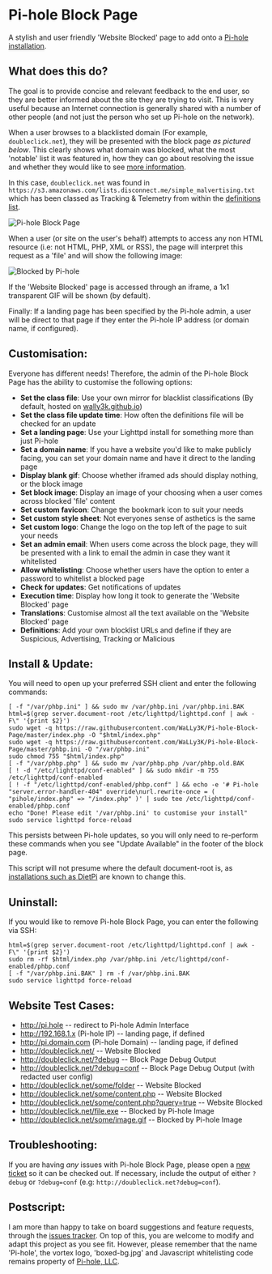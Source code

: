 # Pi-hole Block Page
A stylish and user friendly 'Website Blocked' page to add onto a [Pi-hole installation](https://pi-hole.net).

## What does this do?
The goal is to provide concise and relevant feedback to the end user, so they are better informed about the site they are trying to visit. This is very useful because an Internet connection is generally shared with a number of other people (and not just the person who set up Pi-hole on the network).

When a user browses to a blacklisted domain (For example, `doubleclick.net`), they will be presented with the block page *as pictured below*. This clearly shows what domain was blocked, what the most 'notable' list it was featured in, how they can go about resolving the issue and whether they would like to see [more information](http://i.imgur.com/KIn6Yxp.png).

In this case, `doubleclick.net` was found in `https://s3.amazonaws.com/lists.disconnect.me/simple_malvertising.txt` which has been classed as Tracking & Telemetry from within the [definitions list](https://github.com/WaLLy3K/wally3k.github.io/blob/master/classification.ini).

![Pi-hole Block Page](http://i.imgur.com/t30mis4.png)

When a user (or site on the user's behalf) attempts to access any non HTML resource (i.e: not HTML, PHP, XML or RSS), the page will interpret this request as a 'file' and will show the following image:

![Blocked by Pi-hole](https://wally3k.github.io/style/blocked.svg)

If the 'Website Blocked' page is accessed through an iframe, a 1x1 transparent GIF will be shown (by default).

Finally: If a landing page has been specified by the Pi-hole admin, a user will be direct to that page if they enter the Pi-hole IP address (or domain name, if configured).

## Customisation:
Everyone has different needs! Therefore, the admin of the Pi-hole Block Page has the ability to customise the following options:

* **Set the class file**: Use your own mirror for blacklist classifications (By default, hosted on [wally3k.github.io](https://github.com/WaLLy3K/wally3k.github.io/blob/master/classification.ini))
* **Set the class file update time**: How often the definitions file will be checked for an update
* **Set a landing page**: Use your Lighttpd install for something more than just Pi-hole
* **Set a domain name**: If you have a website you'd like to make publicly facing, you can set your domain name and have it direct to the landing page
* **Display blank gif**: Choose whether iframed ads should display nothing, or the block image
* **Set block image**: Display an image of your choosing when a user comes across blocked 'file' content
* **Set custom favicon**: Change the bookmark icon to suit your needs
* **Set custom style sheet**: Not everyones sense of asthetics is the same
* **Set custom logo**: Change the logo on the top left of the page to suit your needs
* **Set an admin email**: When users come across the block page, they will be presented with a link to email the admin in case they want it whitelisted
* **Allow whitelisting**: Choose whether users have the option to enter a password to whitelist a blocked page
* **Check for updates**: Get notifications of updates
* **Execution time**: Display how long it took to generate the 'Website Blocked' page
* **Translations**: Customise almost all the text available on the 'Website Blocked' page
* **Definitions**: Add your own blocklist URLs and define if they are Suspicious, Advertising, Tracking or Malicious

## Install & Update:
You will need to open up your preferred SSH client and enter the following commands:

````
[ -f "/var/phbp.ini" ] && sudo mv /var/phbp.ini /var/phbp.ini.BAK
html=$(grep server.document-root /etc/lighttpd/lighttpd.conf | awk -F\" '{print $2}')
sudo wget -q https://raw.githubusercontent.com/WaLLy3K/Pi-hole-Block-Page/master/index.php -O "$html/index.php"
sudo wget -q https://raw.githubusercontent.com/WaLLy3K/Pi-hole-Block-Page/master/phbp.ini -O "/var/phbp.ini"
sudo chmod 755 "$html/index.php"
[ -f "/var/phbp.php" ] && sudo mv /var/phbp.php /var/phbp.old.BAK
[ ! -d "/etc/lighttpd/conf-enabled" ] && sudo mkdir -m 755 /etc/lighttpd/conf-enabled
[ ! -f "/etc/lighttpd/conf-enabled/phbp.conf" ] && echo -e '# Pi-hole "server.error-handler-404" override\nurl.rewrite-once = ( "pihole/index.php" => "/index.php" )' | sudo tee /etc/lighttpd/conf-enabled/phbp.conf
echo "Done! Please edit '/var/phbp.ini' to customise your install"
sudo service lighttpd force-reload
````

This persists between Pi-hole updates, so you will only need to re-perform these commands when you see "Update Available" in the footer of the block page.

This script will not presume where the default document-root is, as [installations such as DietPi](https://github.com/Fourdee/DietPi/blob/master/dietpi/dietpi-software#L3552) are known to change this.

## Uninstall:
If you would like to remove Pi-hole Block Page, you can enter the following via SSH:

````
html=$(grep server.document-root /etc/lighttpd/lighttpd.conf | awk -F\" '{print $2}')
sudo rm -rf $html/index.php /var/phbp.ini /etc/lighttpd/conf-enabled/phbp.conf
[ -f "/var/phbp.ini.BAK" ] rm -f /var/phbp.ini.BAK
sudo service lighttpd force-reload
````

## Website Test Cases:

* http://pi.hole -- redirect to Pi-hole Admin Interface
* http://192.168.1.x (Pi-hole IP) -- landing page, if defined
* http://pi.domain.com (Pi-hole Domain) -- landing page, if defined
* http://doubleclick.net/ -- Website Blocked
* http://doubleclick.net/?debug -- Block Page Debug Output
* http://doubleclick.net/?debug=conf -- Block Page Debug Output (with redacted user config)
* http://doubleclick.net/some/folder -- Website Blocked
* http://doubleclick.net/some/content.php -- Website Blocked
* http://doubleclick.net/some/content.php?query=true -- Website Blocked
* http://doubleclick.net/file.exe -- Blocked by Pi-hole Image
* http://doubleclick.net/some/image.gif -- Blocked by Pi-hole Image
 
 
## Troubleshooting:
If you are having *any* issues with Pi-hole Block Page, please open a [new ticket](https://github.com/WaLLy3K/Pi-hole-Block-Page/issues) so it can be checked out. If necessary, include the output of either `?debug` or `?debug=conf` (e.g: `http://doubleclick.net?debug=conf`).

 
## Postscript:

I am more than happy to take on board suggestions and feature requests, through the [issues tracker](https://github.com/WaLLy3K/Pi-hole-Block-Page/issues). On top of this, you are welcome to modify and adapt this project as you see fit. However, please remember that the name 'Pi-hole', the vortex logo, 'boxed-bg.jpg' and Javascript whitelisting code remains property of [Pi-hole, LLC](https://pi-hole.net/).
